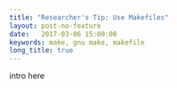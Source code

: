 ```yaml
---
title: "Researcher's Tip: Use Makefiles"
layout: post-no-feature
date:   2017-03-06 15:00:00
keywords: make, gnu make, makefile
long_title: true
---
```


intro here
